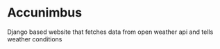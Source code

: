 # Accunimbus
Django based website that fetches data from open weather api and tells weather conditions
